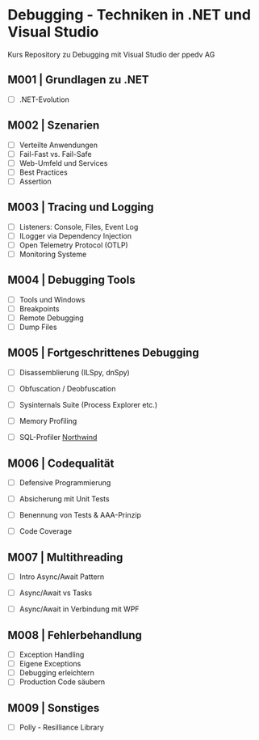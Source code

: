 # Debugging - Techniken in .NET und Visual Studio 
Kurs Repository zu Debugging mit Visual Studio der ppedv AG

## M001 | Grundlagen zu .NET

- [ ] .NET-Evolution

## M002 | Szenarien

- [ ] Verteilte Anwendungen
- [ ] Fail-Fast vs. Fail-Safe
- [ ] Web-Umfeld und Services
- [ ] Best Practices
- [ ] Assertion

## M003 | Tracing und Logging

- [ ] Listeners: Console, Files, Event Log
- [ ] ILogger via Dependency Injection
- [ ] Open Telemetry Protocol (OTLP)
- [ ] Monitoring Systeme

## M004 | Debugging Tools

- [ ] Tools und Windows
- [ ] Breakpoints
- [ ] Remote Debugging
- [ ] Dump Files

## M005 | Fortgeschrittenes Debugging

- [ ] Disassemblierung (ILSpy, dnSpy)
- [ ] Obfuscation / Deobfuscation
- [ ] Sysinternals Suite (Process Explorer etc.)
- [ ] Memory Profiling
- [ ] SQL-Profiler [Northwind](https://github.com/microsoft/sql-server-samples/blob/master/samples/databases/northwind-pubs/instnwnd.sql)


## M006 | Codequalität

- [ ] Defensive Programmierung
- [ ] Absicherung mit Unit Tests
- [ ] Benennung von Tests & AAA-Prinzip
- [ ] Code Coverage


## M007 | Multithreading

- [ ] Intro Async/Await Pattern
- [ ] Async/Await vs Tasks
- [ ] Async/Await in Verbindung mit WPF


## M008 | Fehlerbehandlung

- [ ] Exception Handling
- [ ] Eigene Exceptions
- [ ] Debugging erleichtern
- [ ] Production Code säubern

## M009 | Sonstiges

- [ ] Polly - Resilliance Library
